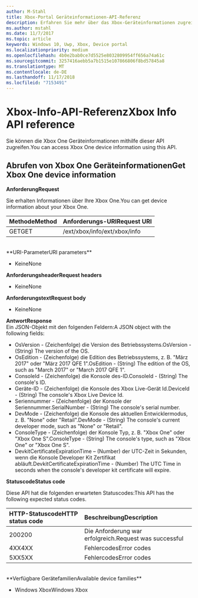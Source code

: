 ```yaml
---
author: M-Stahl
title: Xbox-Portal Geräteinformationen-API-Referenz
description: Erfahren Sie mehr über das Xbox-Geräteinformationen zugreifen.
ms.author: mstahl
ms.date: 11/7/2017
ms.topic: article
keywords: Windows 10, Uwp, Xbox, Device portal
ms.localizationpriority: medium
ms.openlocfilehash: 4b0e2bab0ce7d5525e8032809954ff656a74a61c
ms.sourcegitcommit: 3257416aebb5a7b1515e107866806f8bd57845a8
ms.translationtype: MT
ms.contentlocale: de-DE
ms.lasthandoff: 11/17/2018
ms.locfileid: "7153491"
---
```

# <a name="xbox-info-api-reference"></a><span data-ttu-id="0f9b6-104">Xbox-Info-API-Referenz</span><span class="sxs-lookup"><span data-stu-id="0f9b6-104">Xbox Info API reference</span></span>   
<span data-ttu-id="0f9b6-105">Sie können die Xbox One Geräteinformationen mithilfe dieser API zugreifen.</span><span class="sxs-lookup"><span data-stu-id="0f9b6-105">You can access Xbox One device information using this API.</span></span>

## <a name="get-xbox-one-device-information"></a><span data-ttu-id="0f9b6-106">Abrufen von Xbox One Geräteinformationen</span><span class="sxs-lookup"><span data-stu-id="0f9b6-106">Get Xbox One device information</span></span>

**<span data-ttu-id="0f9b6-107">Anforderung</span><span class="sxs-lookup"><span data-stu-id="0f9b6-107">Request</span></span>**

<span data-ttu-id="0f9b6-108">Sie erhalten Informationen über Ihre Xbox One.</span><span class="sxs-lookup"><span data-stu-id="0f9b6-108">You can get device information about your Xbox One.</span></span>

<span data-ttu-id="0f9b6-109">Methode</span><span class="sxs-lookup"><span data-stu-id="0f9b6-109">Method</span></span>      | <span data-ttu-id="0f9b6-110">Anforderungs-URI</span><span class="sxs-lookup"><span data-stu-id="0f9b6-110">Request URI</span></span>
:------     | :-----
<span data-ttu-id="0f9b6-111">GET</span><span class="sxs-lookup"><span data-stu-id="0f9b6-111">GET</span></span> | <span data-ttu-id="0f9b6-112">/ext/xbox/info</span><span class="sxs-lookup"><span data-stu-id="0f9b6-112">/ext/xbox/info</span></span>
<br />
**<span data-ttu-id="0f9b6-113">URI-Parameter</span><span class="sxs-lookup"><span data-stu-id="0f9b6-113">URI parameters</span></span>**

- <span data-ttu-id="0f9b6-114">Keine</span><span class="sxs-lookup"><span data-stu-id="0f9b6-114">None</span></span>

**<span data-ttu-id="0f9b6-115">Anforderungsheader</span><span class="sxs-lookup"><span data-stu-id="0f9b6-115">Request headers</span></span>**

- <span data-ttu-id="0f9b6-116">Keine</span><span class="sxs-lookup"><span data-stu-id="0f9b6-116">None</span></span>

**<span data-ttu-id="0f9b6-117">Anforderungstext</span><span class="sxs-lookup"><span data-stu-id="0f9b6-117">Request body</span></span>**

- <span data-ttu-id="0f9b6-118">Keine</span><span class="sxs-lookup"><span data-stu-id="0f9b6-118">None</span></span>

**<span data-ttu-id="0f9b6-119">Antwort</span><span class="sxs-lookup"><span data-stu-id="0f9b6-119">Response</span></span>**   
<span data-ttu-id="0f9b6-120">Ein JSON-Objekt mit den folgenden Feldern:</span><span class="sxs-lookup"><span data-stu-id="0f9b6-120">A JSON object with the following fields:</span></span>

* <span data-ttu-id="0f9b6-121">OsVersion - (Zeichenfolge) die Version des Betriebssystems.</span><span class="sxs-lookup"><span data-stu-id="0f9b6-121">OsVersion - (String) The version of the OS.</span></span>
* <span data-ttu-id="0f9b6-122">OsEdition - (Zeichenfolge) die Edition des Betriebssystems, z. B. "März 2017" oder "März 2017 QFE 1".</span><span class="sxs-lookup"><span data-stu-id="0f9b6-122">OsEdition - (String) The edition of the OS, such as "March 2017" or "March 2017 QFE 1".</span></span>
* <span data-ttu-id="0f9b6-123">ConsoleId - (Zeichenfolge) die Konsole des-ID.</span><span class="sxs-lookup"><span data-stu-id="0f9b6-123">ConsoleId - (String) The console's ID.</span></span>
* <span data-ttu-id="0f9b6-124">Geräte-ID - (Zeichenfolge) die Konsole des Xbox Live-Gerät Id.</span><span class="sxs-lookup"><span data-stu-id="0f9b6-124">DeviceId - (String) The console's Xbox Live Device Id.</span></span>
* <span data-ttu-id="0f9b6-125">Seriennummer - (Zeichenfolge) der Konsole der Seriennummer.</span><span class="sxs-lookup"><span data-stu-id="0f9b6-125">SerialNumber - (String) The console's serial number.</span></span>
* <span data-ttu-id="0f9b6-126">DevMode - (Zeichenfolge) die Konsole des aktuellen Entwicklermodus, z. B. "None" oder "Retail".</span><span class="sxs-lookup"><span data-stu-id="0f9b6-126">DevMode - (String) The console's current developer mode, such as "None" or "Retail".</span></span>
* <span data-ttu-id="0f9b6-127">ConsoleType - (Zeichenfolge) der Konsole Typ, z. B. "Xbox One" oder "Xbox One S".</span><span class="sxs-lookup"><span data-stu-id="0f9b6-127">ConsoleType - (String) The console's type, such as "Xbox One" or "Xbox One S".</span></span>
* <span data-ttu-id="0f9b6-128">DevkitCertificateExpirationTime – (Number) der UTC-Zeit in Sekunden, wenn die Konsole Developer Kit Zertifikat abläuft.</span><span class="sxs-lookup"><span data-stu-id="0f9b6-128">DevkitCertificateExpirationTime - (Number) The UTC Time in seconds when the console's developer kit certificate will expire.</span></span>

**<span data-ttu-id="0f9b6-129">Statuscode</span><span class="sxs-lookup"><span data-stu-id="0f9b6-129">Status code</span></span>**

<span data-ttu-id="0f9b6-130">Diese API hat die folgenden erwarteten Statuscodes:</span><span class="sxs-lookup"><span data-stu-id="0f9b6-130">This API has the following expected status codes.</span></span>

<span data-ttu-id="0f9b6-131">HTTP-Statuscode</span><span class="sxs-lookup"><span data-stu-id="0f9b6-131">HTTP status code</span></span>      | <span data-ttu-id="0f9b6-132">Beschreibung</span><span class="sxs-lookup"><span data-stu-id="0f9b6-132">Description</span></span>
:------     | :-----
<span data-ttu-id="0f9b6-133">200</span><span class="sxs-lookup"><span data-stu-id="0f9b6-133">200</span></span> | <span data-ttu-id="0f9b6-134">Die Anforderung war erfolgreich.</span><span class="sxs-lookup"><span data-stu-id="0f9b6-134">Request was successful</span></span>
<span data-ttu-id="0f9b6-135">4XX</span><span class="sxs-lookup"><span data-stu-id="0f9b6-135">4XX</span></span> | <span data-ttu-id="0f9b6-136">Fehlercodes</span><span class="sxs-lookup"><span data-stu-id="0f9b6-136">Error codes</span></span>
<span data-ttu-id="0f9b6-137">5XX</span><span class="sxs-lookup"><span data-stu-id="0f9b6-137">5XX</span></span> | <span data-ttu-id="0f9b6-138">Fehlercodes</span><span class="sxs-lookup"><span data-stu-id="0f9b6-138">Error codes</span></span>

<br />
**<span data-ttu-id="0f9b6-139">Verfügbare Gerätefamilien</span><span class="sxs-lookup"><span data-stu-id="0f9b6-139">Available device families</span></span>**

* <span data-ttu-id="0f9b6-140">Windows Xbox</span><span class="sxs-lookup"><span data-stu-id="0f9b6-140">Windows Xbox</span></span>